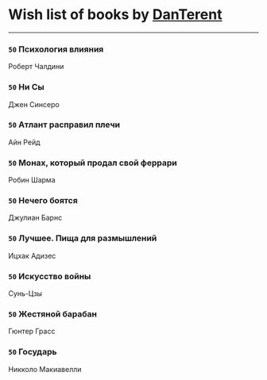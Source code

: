 # Wish list of books by [DanTerent](https://my.mail.ru/bk/danterent/)
---

### `50` Психология влияния
Роберт Чалдини

### `50` Ни Сы
Джен Синсеро

### `50` Атлант расправил плечи
Айн Рейд

### `50` Монах, который продал свой феррари
Робин Шарма

### `50` Нечего боятся
Джулиан Барнс

### `50` Лучшее. Пища для размышлений
Ицхак Адизес

### `50` Искусство войны
Сунь-Цзы

### `50` Жестяной барабан
Гюнтер Грасс

### `50` Государь
Никколо Макиавелли

